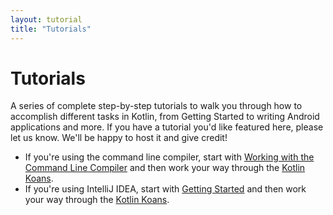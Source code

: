 ```yaml
---
layout: tutorial
title: "Tutorials"
---
```


# Tutorials

A series of complete step-by-step tutorials to walk you through how to accomplish different tasks in Kotlin, from Getting Started to writing Android applications and more. 
If you have a tutorial you'd like featured here, please let us know. We'll be happy to host it and give credit!

* If you're using the command line compiler, start with [Working with the Command Line Compiler](command-line.html) and then work your way through the [Kotlin Koans](koans.html).
* If you're using IntelliJ IDEA, start with [Getting Started](getting-started.html) and then work your way through the [Kotlin Koans](koans.html).

